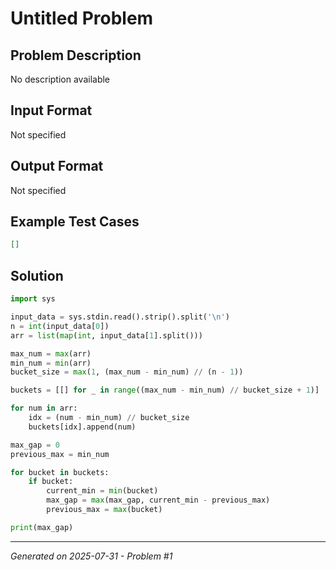 # Untitled Problem

## Problem Description
No description available

## Input Format
Not specified

## Output Format
Not specified

## Example Test Cases
```json
[]
```

## Solution
```python
import sys

input_data = sys.stdin.read().strip().split('\n')
n = int(input_data[0])
arr = list(map(int, input_data[1].split()))

max_num = max(arr)
min_num = min(arr)
bucket_size = max(1, (max_num - min_num) // (n - 1))

buckets = [[] for _ in range((max_num - min_num) // bucket_size + 1)]

for num in arr:
    idx = (num - min_num) // bucket_size
    buckets[idx].append(num)

max_gap = 0
previous_max = min_num

for bucket in buckets:
    if bucket:
        current_min = min(bucket)
        max_gap = max(max_gap, current_min - previous_max)
        previous_max = max(bucket)

print(max_gap)
```

---
*Generated on 2025-07-31 - Problem #1*